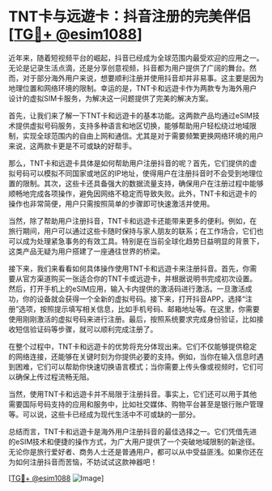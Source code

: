 # TNT卡与远遊卡：抖音注册的完美伴侣 [[TG💪+ @esim1088](https://t.me/s/esim1088)]

近年来，随着短视频平台的崛起，抖音已经成为全球范围内最受欢迎的应用之一。无论是记录生活点滴，还是分享创意视频，抖音都为用户提供了广阔的舞台。然而，对于部分海外用户来说，想要顺利注册并使用抖音却并非易事。这主要是因为地理位置和网络环境的限制。幸运的是，TNT卡和远遊卡作为两款专为海外用户设计的虚拟SIM卡服务，为解决这一问题提供了完美的解决方案。

首先，让我们来了解一下TNT卡和远遊卡的基本功能。这两款产品均通过eSIM技术提供虚拟号码服务，支持多种语言和地区切换，能够帮助用户轻松绕过地域限制，实现全球范围内的自由上网和通信。尤其是对于需要频繁更换网络环境的用户来说，这两款卡更是不可或缺的好帮手。

那么，TNT卡和远遊卡具体是如何帮助用户注册抖音的呢？首先，它们提供的虚拟号码可以模拟不同国家或地区的IP地址，使得用户在注册抖音时不会受到地理位置的限制。其次，这些卡还具备强大的数据流量支持，确保用户在注册过程中能够顺畅地完成各项操作，避免因网络不稳定而导致失败。此外，TNT卡和远遊卡的操作也非常简便，用户只需按照简单的步骤即可快速激活并使用。

当然，除了帮助用户注册抖音，TNT卡和远遊卡还能带来更多的便利。例如，在旅行期间，用户可以通过这些卡随时保持与家人朋友的联系；在工作场合，它们也可以成为处理紧急事务的有效工具。特别是在当前全球化趋势日益明显的背景下，这类产品无疑为用户搭建了一座通往世界的桥梁。

接下来，我们来看看如何具体操作使用TNT卡和远遊卡来注册抖音。首先，你需要从官方渠道购买一张适合你的TNT卡或远遊卡，并根据说明书完成初次设置。然后，打开手机上的eSIM应用，输入卡内提供的激活码进行激活。一旦激活成功，你的设备就会获得一个全新的虚拟号码。接下来，打开抖音APP，选择“注册”选项，按照提示填写相关信息，比如手机号码、邮箱地址等。在这里，你需要使用刚刚激活的虚拟号码来进行注册。最后，按照系统要求完成身份验证，比如接收短信验证码等步骤，就可以顺利完成注册了。

在整个过程中，TNT卡和远遊卡的优势将充分体现出来。它们不仅能够提供稳定的网络连接，还能够在关键时刻为你提供必要的支持。例如，当你在输入信息时遇到困难，它们可以帮助你快速切换语言模式；当你需要上传头像或视频时，它们可以确保上传过程流畅无阻。

当然，使用TNT卡和远遊卡并不局限于注册抖音。事实上，它们还可以用于其他需要国际号码支持的应用和服务中，比如社交媒体、购物平台甚至是银行账户管理等。可以说，这些卡已经成为现代生活中不可或缺的一部分。

总结而言，TNT卡和远遊卡是海外用户注册抖音的最佳选择之一。它们凭借先进的eSIM技术和便捷的操作方式，为广大用户提供了一个突破地域限制的新途径。无论你是旅行爱好者、商务人士还是普通用户，都可以从中受益匪浅。如果你还在为如何注册抖音而苦恼，不妨试试这款神器吧！

[[TG💪+ @esim1088](https://t.me/s/esim1088) ![Image](https://i.postimg.cc/4NQfJmqS/Snipaste-2025-05-13-00-14-12.png)]